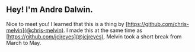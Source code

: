 ## Hey! I'm Andre Dalwin.

Nice to meet you! I learned that this is a thing by [https://github.com/chris-melvin](@chris-melvin). I made this at the same time as [https://github.com/jcjreyes](@jcjreyes). Melvin took a short break from March to May.
